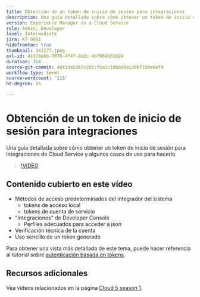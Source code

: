 ```yaml
---
title: Obtención de un token de inicio de sesión para integraciones
description: Una guía detallada sobre cómo obtener un token de inicio de sesión para integraciones de Cloud Service y algunos casos de uso para hacerlo.
version: Experience Manager as a Cloud Service
role: Admin, Developer
level: Intermediate
jira: KT-9981
hidefromtoc: true
thumbnail: 341277.jpeg
exl-id: 41d78e6b-7076-4f4f-8d2c-4bf969b61024
duration: 314
source-git-commit: 48433a5367c281cf5a1c106b08a1306f1b0e8ef4
workflow-type: tm+mt
source-wordcount: '115'
ht-degree: 1%

---
```


# Obtención de un token de inicio de sesión para integraciones

Una guía detallada sobre cómo obtener un token de inicio de sesión para integraciones de Cloud Service y algunos casos de uso para hacerlo.

>[!VIDEO](https://video.tv.adobe.com/v/3448640?quality=12&learn=on&captions=spa)

## Contenido cubierto en este vídeo

+ Métodos de acceso predeterminados del integrador del sistema
   + tokens de acceso local
   + tokens de cuenta de servicio
+ &quot;Integraciones&quot; de Developer Console
   + Perfiles adecuados para acceder a json
+ Verificación técnica de la cuenta
+ Uso sencillo de un token generado

Para obtener una vista más detallada de este tema, puede hacer referencia al tutorial sobre [autenticación basada en tokens](/help/headless-tutorial/authentication/overview.md).

## Recursos adicionales

Vea vídeos relacionados en la página [Cloud 5 season 1](cloud5-season-1.md).
